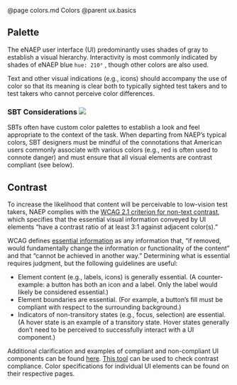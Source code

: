 @page colors.md Colors
@parent ux.basics

## Palette

The eNAEP user interface (UI) predominantly uses shades of gray to establish a visual hierarchy. Interactivity is most commonly indicated by shades of eNAEP blue `hue: 210°` <span class="callout-swatch" style="background-color:#2478cc"></span>, though other colors are also used.

Text and other visual indications (e.g., icons) should accompany the use of color so that its meaning is clear both to typically sighted test takers and to test takers who cannot perceive color differences.

### SBT Considerations <img src="static/img/icon-asterisk.svg"/>

SBTs often have custom color palettes to establish a look and feel appropriate to the context of the task. When departing from NAEP’s typical colors, SBT designers must be mindful of the connotations that American users commonly associate with various colors (e.g., red is often used to connote danger) and must ensure that all visual elements are contrast compliant (see below).

## Contrast

To increase the likelihood that content will be perceivable to low-vision test takers, NAEP complies with the <a href="https://www.w3.org/TR/WCAG21/#non-text-contrast" target="_blank">WCAG 2.1 criterion for non-text contrast</a>, which specifies that the essential visual information conveyed by UI elements “have a contrast ratio of at least 3:1 against adjacent color(s).”

WCAG defines <a href="https://www.w3.org/TR/WCAG21/#dfn-essential" target="_blank">essential information</a> as any information that, “if removed, would fundamentally change the information or functionality of the content” and that “cannot be achieved in another way.” Determining what is essential requires judgment, but the following guidelines are useful:

- Element content (e.g., labels, icons) is generally essential. (A counter-example: a button has both an icon and a label. Only the label would likely be considered essential.)
- Element boundaries are essential. (For example, a button’s fill must be compliant with respect to the surrounding background.)
- Indicators of non-transitory states (e.g., focus, selection) are essential. (A hover state is an example of a transitory state. Hover states generally don’t need to be perceived to successfully interact with a UI component.)

Additional clarification and examples of compliant and non-compliant UI components can be found <a href="https://www.w3.org/WAI/WCAG21/Understanding/non-text-contrast.html" target="_blank">here</a>. <a href="https://developer.paciellogroup.com/resources/contrastanalyser/" target="_blank">This tool</a> can be used to check contrast compliance. Color specifications for individual UI elements can be found on their respective pages.
